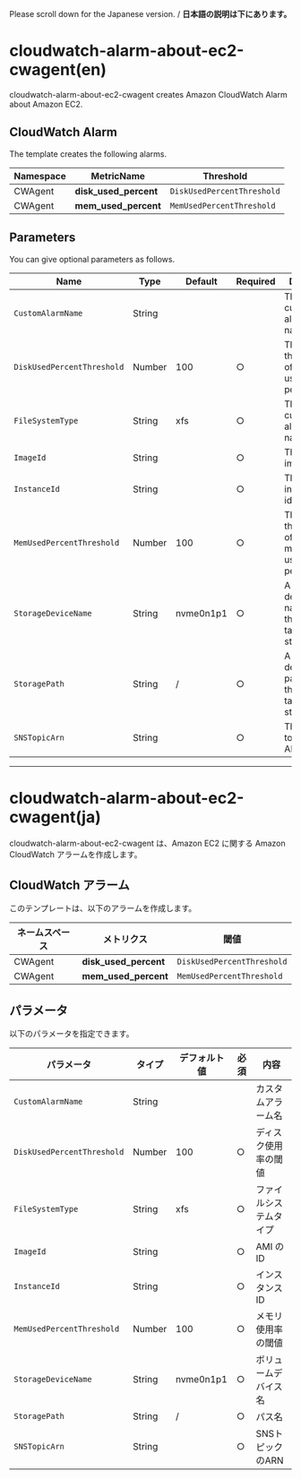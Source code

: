 Please scroll down for the Japanese version. / **日本語の説明は下にあります。**

# cloudwatch-alarm-about-ec2-cwagent(en)

cloudwatch-alarm-about-ec2-cwagent creates Amazon CloudWatch Alarm about Amazon EC2.

## CloudWatch Alarm

The template creates the following alarms.

| Namespace | MetricName | Threshold |
| --- | --- | --- |
| CWAgent | **disk_used_percent** | `DiskUsedPercentThreshold` | 
| CWAgent | **mem_used_percent** | `MemUsedPercentThreshold` | 

## Parameters

You can give optional parameters as follows.

| Name | Type | Default | Required | Details | 
| --- | --- | --- | --- | --- |
| `CustomAlarmName` | String | | | The custom alram name |
| `DiskUsedPercentThreshold` | Number | 100 | ○ | The threshold of disk used percent |
| `FileSystemType` | String | xfs | ○ | The custom alram name |
| `ImageId` | String | | ○ | The image id |
| `InstanceId` | String | | ○ | The instance id |
| `MemUsedPercentThreshold` | Number | 100 | ○ | The threshold of memory used percent |
| `StorageDeviceName` | String | nvme0n1p1 | ○ | A volume device name of the target storage |
| `StoragePath` | String | / | ○ | A volume device path of the target storage |
| `SNSTopicArn` | String | | ○ | The SNS topic ARN |

---------------------------------------

# cloudwatch-alarm-about-ec2-cwagent(ja)

cloudwatch-alarm-about-ec2-cwagent は、Amazon EC2 に関する Amazon CloudWatch アラームを作成します。

## CloudWatch アラーム

このテンプレートは、以下のアラームを作成します。

| ネームスペース | メトリクス | 閾値 |
| --- | --- | --- |
| CWAgent | **disk_used_percent** | `DiskUsedPercentThreshold` | 
| CWAgent | **mem_used_percent** | `MemUsedPercentThreshold` | 

## パラメータ

以下のパラメータを指定できます。

| パラメータ | タイプ | デフォルト値 | 必須 | 内容 | 
| --- | --- | --- | --- | --- |
| `CustomAlarmName` | String | | | カスタムアラーム名 |
| `DiskUsedPercentThreshold` | Number | 100 | ○ | ディスク使用率の閾値 |
| `FileSystemType` | String | xfs | ○ | ファイルシステムタイプ |
| `ImageId` | String | | ○ | AMI の ID |
| `InstanceId` | String | | ○ | インスタンスID |
| `MemUsedPercentThreshold` | Number | 100 | ○ | メモリ使用率の閾値 |
| `StorageDeviceName` | String | nvme0n1p1 | ○ | ボリュームデバイス名 |
| `StoragePath` | String | / | ○ | パス名 |
| `SNSTopicArn` | String | | ○ | SNSトピックのARN |